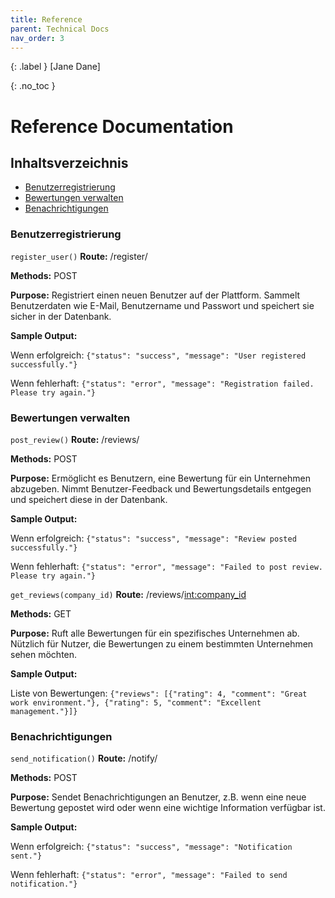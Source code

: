```yaml
---
title: Reference
parent: Technical Docs
nav_order: 3
---
```


{: .label }
[Jane Dane]

{: .no_toc }

# Reference Documentation

## Inhaltsverzeichnis
- [Benutzerregistrierung](#benutzerregistrierung)
- [Bewertungen verwalten](#bewertungen-verwalten)
- [Benachrichtigungen](#benachrichtigungen)

### Benutzerregistrierung
`register_user()`
**Route:** /register/

**Methods:** POST

**Purpose:** Registriert einen neuen Benutzer auf der Plattform. Sammelt Benutzerdaten wie E-Mail, Benutzername und Passwort und speichert sie sicher in der Datenbank.

**Sample Output:**

Wenn erfolgreich: `{"status": "success", "message": "User registered successfully."}`

Wenn fehlerhaft: `{"status": "error", "message": "Registration failed. Please try again."}`

### Bewertungen verwalten
`post_review()`
**Route:** /reviews/

**Methods:** POST

**Purpose:** Ermöglicht es Benutzern, eine Bewertung für ein Unternehmen abzugeben. Nimmt Benutzer-Feedback und Bewertungsdetails entgegen und speichert diese in der Datenbank.

**Sample Output:**

Wenn erfolgreich: `{"status": "success", "message": "Review posted successfully."}`

Wenn fehlerhaft: `{"status": "error", "message": "Failed to post review. Please try again."}`

`get_reviews(company_id)`
**Route:** /reviews/<int:company_id>

**Methods:** GET

**Purpose:** Ruft alle Bewertungen für ein spezifisches Unternehmen ab. Nützlich für Nutzer, die Bewertungen zu einem bestimmten Unternehmen sehen möchten.

**Sample Output:**

Liste von Bewertungen: `{"reviews": [{"rating": 4, "comment": "Great work environment."}, {"rating": 5, "comment": "Excellent management."}]}`

### Benachrichtigungen
`send_notification()`
**Route:** /notify/

**Methods:** POST

**Purpose:** Sendet Benachrichtigungen an Benutzer, z.B. wenn eine neue Bewertung gepostet wird oder wenn eine wichtige Information verfügbar ist.

**Sample Output:**

Wenn erfolgreich: `{"status": "success", "message": "Notification sent."}`

Wenn fehlerhaft: `{"status": "error", "message": "Failed to send notification."}`
